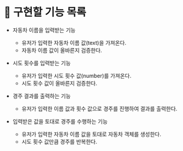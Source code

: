 # 📜 구현할 기능 목록

- 자동차 이름을 입력받는 기능
    - 유저가 입력한 자동차 이름 값(text)을 가져온다.
    - 자동차 이름 값이 올바른지 검증한다.

- 시도 횟수를 입력받는 기능
    - 유저가 입력한 시도 횟수 값(number)를 가져온다.
    - 시도 횟수 값이 올바른지 검증한다.

- 경주 결과를 출력하는 기능
    - 유저가 입력한 이름 값과 횟수 값으로 경주를 진행하여 결과를 출력한다.

- 입력받은 값을 토대로 경주를 수행하는 기능
    - 유저가 입력한 자동차 이름 값을 토대로 자동차 객체를 생성한다.
    - 시도 횟수 값만큼 경주를 반복한다.
  